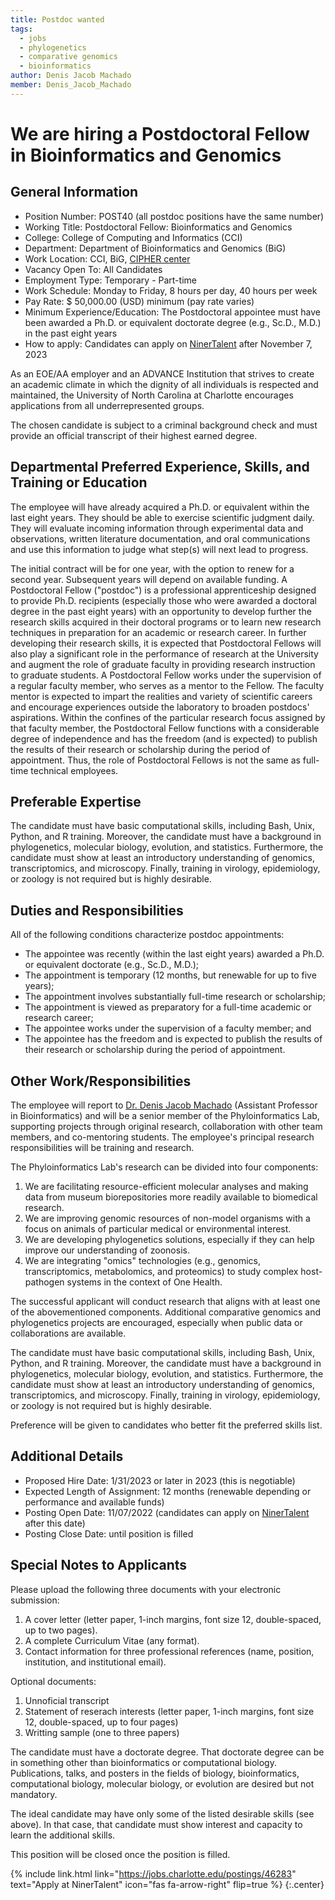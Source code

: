 ```yaml
---
title: Postdoc wanted
tags:
  - jobs
  - phylogenetics
  - comparative genomics
  - bioinformatics
author: Denis Jacob Machado
member: Denis_Jacob_Machado
---
```


# We are hiring a Postdoctoral Fellow in Bioinformatics and Genomics

## General Information

- Position Number: POST40 (all postdoc positions have the same number)
- Working Title: Postdoctoral Fellow: Bioinformatics and Genomics
- College: College of Computing and Informatics (CCI)
- Department: Department of Bioinformatics and Genomics (BiG)
- Work Location: CCI, BiG, [CIPHER center](https://cipher.charlotte.edu/)
- Vacancy Open To: All Candidates
- Employment Type: Temporary - Part-time
- Work Schedule: Monday to Friday, 8 hours per day, 40 hours per week
- Pay Rate: $ 50,000.00 (USD) minimum (pay rate varies)
- Minimum Experience/Education: The Postdoctoral appointee must have been awarded a Ph.D. or equivalent doctorate degree (e.g., Sc.D., M.D.) in the past eight years
- How to apply: Candidates can apply on [NinerTalent](https://jobs.charlotte.edu/postings/46283) after November 7, 2023

As an EOE/AA employer and an ADVANCE Institution that strives to create an academic climate in which the dignity of all individuals is respected and maintained, the University of North Carolina at Charlotte encourages applications from all underrepresented groups.

The chosen candidate is subject to a criminal background check and must provide an official transcript of their highest earned degree.

## Departmental Preferred Experience, Skills, and Training or Education

The employee will have already acquired a Ph.D. or equivalent within the last eight years. They should be able to exercise scientific judgment daily. They will evaluate incoming information through experimental data and observations, written literature documentation, and oral communications and use this information to judge what step(s) will next lead to progress.

The initial contract will be for one year, with the option to renew for a second year. Subsequent years will depend on available funding.
A Postdoctoral Fellow ("postdoc") is a professional apprenticeship designed to provide Ph.D. recipients (especially those who were awarded a doctoral degree in the past eight years) with an opportunity to develop further the research skills acquired in their doctoral programs or to learn new research techniques in preparation for an academic or research career. In further developing their research skills, it is expected that Postdoctoral Fellows will also play a significant role in the performance of research at the University and augment the role of graduate faculty in providing research instruction to graduate students. A Postdoctoral Fellow works under the supervision of a regular faculty member, who serves as a mentor to the Fellow. The faculty mentor is expected to impart the realities and variety of scientific careers and encourage experiences outside the laboratory to broaden postdocs' aspirations. Within the confines of the particular research focus assigned by that faculty member, the Postdoctoral Fellow functions with a considerable degree of independence and has the freedom (and is expected) to publish the results of their research or scholarship during the period of appointment. Thus, the role of Postdoctoral Fellows is not the same as full-time technical employees.

## Preferable Expertise

The candidate must have basic computational skills, including Bash, Unix, Python, and R training. Moreover, the candidate must have a background in phylogenetics, molecular biology, evolution, and statistics. Furthermore, the candidate must show at least an introductory understanding of genomics, transcriptomics, and microscopy. Finally, training in virology, epidemiology, or zoology is not required but is highly desirable.

## Duties and Responsibilities

All of the following conditions characterize postdoc appointments:

- The appointee was recently (within the last eight years) awarded a Ph.D. or equivalent doctorate (e.g., Sc.D., M.D.);
- The appointment is temporary (12 months, but renewable for up to five years);
- The appointment involves substantially full-time research or scholarship;
- The appointment is viewed as preparatory for a full-time academic or research career;
- The appointee works under the supervision of a faculty member; and
- The appointee has the freedom and is expected to publish the results of their research or scholarship during the period of appointment.

## Other Work/Responsibilities

The employee will report to [Dr. Denis Jacob Machado](https://cipher.charlotte.edu/directory/denis-jacob-machado-phd) (Assistant Professor in Bioinformatics) and will be a senior member of the Phyloinformatics Lab, supporting projects through original research, collaboration with other team members, and co-mentoring students. The employee's principal research responsibilities will be training and research.

The Phyloinformatics Lab's research can be divided into four components:

1. We are facilitating resource-efficient molecular analyses and making data from museum biorepositories more readily available to biomedical research.
2. We are improving genomic resources of non-model organisms with a focus on animals of particular medical or environmental interest.
3. We are developing phylogenetics solutions, especially if they can help improve our understanding of zoonosis.
4. We are integrating "omics" technologies (e.g., genomics, transcriptomics, metabolomics, and proteomics) to study complex host-pathogen systems in the context of One Health.

The successful applicant will conduct research that aligns with at least one of the abovementioned components. Additional comparative genomics and phylogenetics projects are encouraged, especially when public data or collaborations are available.

The candidate must have basic computational skills, including Bash, Unix, Python, and R training. Moreover, the candidate must have a background in phylogenetics, molecular biology, evolution, and statistics. Furthermore, the candidate must show at least an introductory understanding of genomics, transcriptomics, and microscopy. Finally, training in virology, epidemiology, or zoology is not required but is highly desirable.

Preference will be given to candidates who better fit the preferred skills list.

## Additional Details

- Proposed Hire Date: 1/31/2023 or later in 2023 (this is negotiable)
- Expected Length of Assignment: 12 months (renewable depending or performance and available funds)
- Posting Open Date: 11/07/2022 (candidates can apply on [NinerTalent](https://jobs.charlotte.edu/postings/46283) after this date)
- Posting Close Date: until position is filled

## Special Notes to Applicants

Please upload the following three documents with your electronic submission:

1. A cover letter (letter paper, 1-inch margins, font size 12, double-spaced, up to two pages).
2. A complete Curriculum Vitae (any format).
3. Contact information for three professional references (name, position, institution, and institutional email).

Optional documents:

1. Unnoficial transcript
2. Statement of reserach interests (letter paper, 1-inch margins, font size 12, double-spaced, up to four pages)
3. Writting sample (one to three papers)

The candidate must have a doctorate degree. That doctorate degree can be in something other than bioinformatics or computational biology. Publications, talks, and posters in the fields of biology, bioinformatics, computational biology, molecular biology, or evolution are desired but not mandatory.

The ideal candidate may have only some of the listed desirable skills (see above). In that case, that candidate must show interest and capacity to learn the additional skills.

This position will be closed once the position is filled.

{% include link.html link="https://jobs.charlotte.edu/postings/46283" text="Apply at NinerTalent" icon="fas fa-arrow-right" flip=true %}
{:.center}
